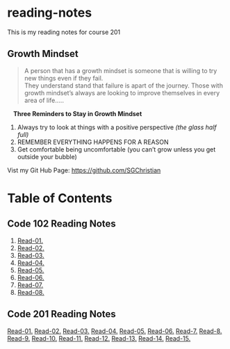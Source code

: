 # reading-notes
This is my reading notes for course 201 

## Growth Mindset
>A person that has a growth mindset is someone that is willing to try new things even if they fail.  
They understand stand that failure is apart of the journey.  Those with growth mindset’s always are looking to improve themselves in every area of life….. 

&emsp;**Three Reminders to Stay in Growth Mindset** 
1. Always try to look at things with a positive perspective *(the glass half full)*
2.  REMEMBER EVERYTHING HAPPENS FOR A REASON 
3. Get comfortable being uncomfortable (you can’t grow unless you get outside your bubble) 

Vist my Git Hub Page: https://github.com/SGChristian

# Table of Contents 
## Code 102 Reading Notes
1. [Read-01.](https://SGChristian.github.io/reading-notes/102/Read-01)   
1. [Read-02.](https://SGChristian.github.io/reading-notes/102/read-02)
1. [Read-03.](https://SGChristian.github.io/reading-notes/102/read-03)
1. [Read-04.](https://SGChristian.github.io/reading-notes/102/read-04)
1. [Read-05.](https://SGChristian.github.io/reading-notes/102/read-05)
1. [Read-06.](https://SGChristian.github.io/reading-notes/102/read-06)
1. [Read-07.](https://SGChristian.github.io/reading-notes/102/read-07)
1. [Read-08.](https://SGChristian.github.io/reading-notes/102/read-08)

## Code 201 Reading Notes
[Read-01.]()
[Read-02.]()
[Read-03.]()
[Read-04.]()
[Read-05.]()
[Read-06.]()
[Read-7.]()
[Read-8.]()
[Read-9.]()
[Read-10.]()
[Read-11.]()
[Read-12.]()
[Read-13.]()
[Read-14.]()
[Read-15.]()


